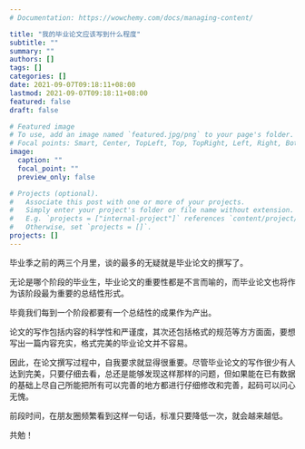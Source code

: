 ```yaml
---
# Documentation: https://wowchemy.com/docs/managing-content/

title: "我的毕业论文应该写到什么程度"
subtitle: ""
summary: ""
authors: []
tags: []
categories: []
date: 2021-09-07T09:18:11+08:00
lastmod: 2021-09-07T09:18:11+08:00
featured: false
draft: false

# Featured image
# To use, add an image named `featured.jpg/png` to your page's folder.
# Focal points: Smart, Center, TopLeft, Top, TopRight, Left, Right, BottomLeft, Bottom, BottomRight.
image:
  caption: ""
  focal_point: ""
  preview_only: false

# Projects (optional).
#   Associate this post with one or more of your projects.
#   Simply enter your project's folder or file name without extension.
#   E.g. `projects = ["internal-project"]` references `content/project/deep-learning/index.md`.
#   Otherwise, set `projects = []`.
projects: []
---
```

毕业季之前的两三个月里，谈的最多的无疑就是毕业论文的撰写了。



无论是哪个阶段的毕业生，毕业论文的重要性都是不言而喻的，而毕业论文也将作为该阶段最为重要的总结性形式。


毕竟我们每到一个阶段都要有一个总结性的成果作为产出。



论文的写作包括内容的科学性和严谨度，其次还包括格式的规范等方方面面，要想写出一篇内容充实，格式完美的毕业论文并不容易。



因此，在论文撰写过程中，自我要求就显得很重要。尽管毕业论文的写作很少有人达到完美，只要仔细去看，总还是能够发现这样那样的问题，但如果能在已有数据的基础上尽自己所能把所有可以完善的地方都进行仔细修改和完善，起码可以问心无愧。



前段时间，在朋友圈频繁看到这样一句话，标准只要降低一次，就会越来越低。



共勉！
